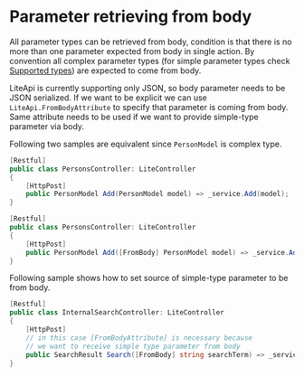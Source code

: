 ﻿---
Author: stanac
CreatedDate: 2017-04-15
Title: From body
RenderTitle: false
IsHtml: false
Id: parameter-retrieving-from-body
ParentPageId: parameter-retrieving
---

# Parameter retrieving from body

All parameter types can be retrieved from body, condition is that there is 
no more than one parameter expected from body in single action.
By convention all complex parameter types (for
simple parameter types check [Supported types](/docs/parameters-supported-types))
are expected to come from body.

LiteApi is currently supporting only JSON, so body parameter needs to be JSON serialized.
If we want to be explicit we can use `LiteApi.FromBodyAttribute`
to specify that parameter is coming from body. Same attribute needs to be used
if we want to provide simple-type parameter via body.

Following two samples are equivalent since `PersonModel` is complex type.

```csharp
[Restful]
public class PersonsController: LiteController
{
    [HttpPost]
    public PersonModel Add(PersonModel model) => _service.Add(model);
}
```

```csharp
[Restful]
public class PersonsController: LiteController
{
    [HttpPost]
    public PersonModel Add([FromBody] PersonModel model) => _service.Add(model);
}
```

Following sample shows how to set source of simple-type parameter to be from body.

```csharp
[Restful]
public class InternalSearchController: LiteController
{
    [HttpPost]
    // in this case [FromBodyAttribute] is necessary because
    // we want to receive simple type parameter from body
    public SearchResult Search([FromBody] string searchTerm) => _service.Search(searchTerm);
}
```